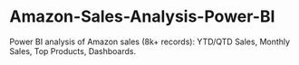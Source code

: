 # Amazon-Sales-Analysis-Power-BI
Power BI analysis of Amazon sales (8k+ records): YTD/QTD Sales, Monthly Sales, Top Products, Dashboards.

